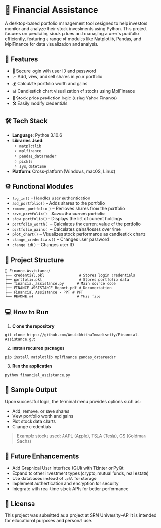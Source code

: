 # 💸 Financial Assistance

A desktop-based portfolio management tool designed to help investors monitor and analyze their stock investments using Python. This project focuses on predicting stock prices and managing a user's portfolio efficiently, featuring a range of modules like Matplotlib, Pandas, and MplFinance for data visualization and analysis.

## 📌 Features

- 🔐 Secure login with user ID and password  
- 📈 Add, view, and sell shares in your portfolio  
- 💰 Calculate portfolio worth and gains  
- 📊 Candlestick chart visualization of stocks using MplFinance  
- 🧠 Stock price prediction logic (using Yahoo Finance)  
- 🛠 Easily modify credentials  

## 🛠️ Tech Stack

- **Language**: Python 3.10.6  
- **Libraries Used**:  
  - `matplotlib`  
  - `mplfinance`  
  - `pandas_datareader`  
  - `pickle`  
  - `sys`, `datetime`  
- **Platform**: Cross-platform (Windows, macOS, Linux)

## ⚙️ Functional Modules

- `log_in()` – Handles user authentication  
- `add_portfolio()` – Adds shares to the portfolio  
- `remove_portfolio()` – Removes shares from the portfolio  
- `save_portfolio()` – Saves the current portfolio  
- `show_portfolio()` – Displays the list of current holdings  
- `portfolio_worth()` – Calculates the current value of the portfolio  
- `portfolio_gains()` – Calculates gains/losses over time  
- `plot_chart()` – Visualizes stock performance as candlestick charts  
- `change_credentials()` – Changes user password  
- `change_id()` – Changes user ID  

## 📂 Project Structure

```
📁 Finance-Assistance/
├── credential.pkl                # Stores login credentials
├── portfolio.pkl                 # Stores portfolio data
├── financial_assistance.py      # Main source code
├── FINANCE ASSISTANCE Report.pdf # Documentation 
├── Financial Assistance - PPT # PPT 
└── README.md                    # This file
```

## 💻 How to Run

1. **Clone the repository**
```
git clone https://github.com/AnuLikhithaImmadisetty/Financial-Assistance.git
```

2. **Install required packages**
```
pip install matplotlib mplfinance pandas_datareader
```

3. **Run the application**
```
python financial_assistance.py
```

## 📸 Sample Output

Upon successful login, the terminal menu provides options such as:

- Add, remove, or save shares  
- View portfolio worth and gains  
- Plot stock data charts  
- Change credentials  

> Example stocks used: AAPL (Apple), TSLA (Tesla), GS (Goldman Sachs)

## 🧪 Future Enhancements

- Add Graphical User Interface (GUI) with Tkinter or PyQt  
- Expand to other investment types (crypto, mutual funds, real estate)  
- Use databases instead of `.pkl` for storage  
- Implement authentication and encryption for security  
- Integrate with real-time stock APIs for better performance  

## 📄 License

This project was submitted as a project at SRM University–AP. It is intended for educational purposes and personal use.
